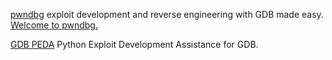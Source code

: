 
[pwndbg](https://github.com/pwndbg/pwndbg)
exploit development and reverse engineering with GDB made easy.
[Welcome to pwndbg.](https://pwndbg.re/)

[GDB PEDA](https://github.com/longld/peda)
Python Exploit Development Assistance for GDB.
